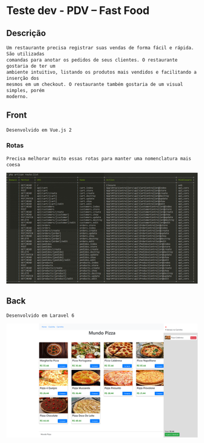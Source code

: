 # Teste dev - PDV – Fast Food

## Descrição

    Um restaurante precisa registrar suas vendas de forma fácil e rápida. São utilizadas
    comandas para anotar os pedidos de seus clientes. O restaurante gostaria de ter um
    ambiente intuitivo, listando os produtos mais vendidos e facilitando a inserção dos
    mesmos em um checkout. O restaurante também gostaria de um visual simples, porém
    moderno.

## Front

    Desenvolvido em Vue.js 2

### Rotas

    Precisa melhorar muito essas rotas para manter uma nomenclatura mais coesa

![Screenshot](rotas.png)

## Back

    Desenvolvido em Laravel 6

![Screenshot](screenshot.png)
